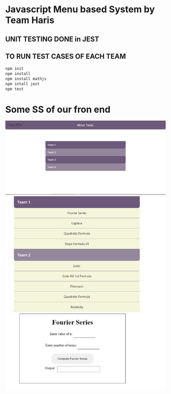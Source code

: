 # Javascript Menu based System by Team Haris

## UNIT TESTING DONE in JEST

## TO RUN TEST CASES OF EACH TEAM

```
npm init
npm install
npm install mathjs
npm intall jest
npm test

```
# Some SS of our fron end

![First](1.png)
![Secind](2.png)
![Third](3.png)
